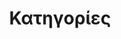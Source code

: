 ---
title: Κατηγορίες
menu:
  main:
    parent: blog
    params:
      icon:
        vendor: bs
        name: folder
        color: orange
      description: Ολες οι κατηγορίες.
---